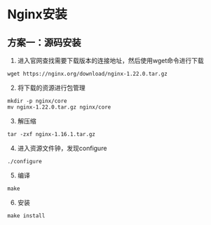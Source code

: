 # Nginx安装



## 方案一：源码安装

1. 进入官网查找需要下载版本的连接地址，然后使用wget命令进行下载

```shell
wget https://nginx.org/download/nginx-1.22.0.tar.gz
```

2. 将下载的资源进行包管理

```shell
mkdir -p nginx/core
mv nginx-1.22.0.tar.gz nginx/core
```

3. 解压缩

```shell
tar -zxf nginx-1.16.1.tar.gz
```

4. 进入资源文件钟，发现configure

```shell
./configure
```

5. 编译

```shell
make
```

6. 安装

```shell
make install
```

